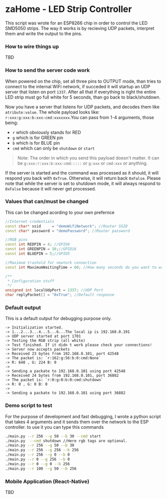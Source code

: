 # zaHome - LED Strip Controller

This script was wrote for an ESP8266 chip in order to control the LED SMD5050 strips. The way it works is by recieving UDP packets, interpret them and write the output to the pins. 

### How to wire things up
TBD

### How to send the server code work

When powered on the chip, set all three pins to OUTPUT mode, than tries to connect to the internal WiFi network, if succeded it will startup an UDP server that listen on port `1337`. After all that if everything is right the entire LED strip must go full white for 5 seconds, than go back to black/shutdown.

Now you have a server that listens for UDP packets, and decodes them like `atribute:value`. The whole payload looks like: `r:xxx:g:xxx:b:xxx:cmd:xxxxxxx`.You can pass from 1-4 arguments, those being:
- `r` which obviously stands for RED 
- `g` which is for GREEN pin
- `b` which is for BLUE pin
- `cmd` which can only be `shutdown` or `start`

> Note: The order in which you send this payload doesn't matter. It can be `g:xxx:r:xxx:b:xxx:cmd:::::` or `g:xxx` or `cmd:xxx` or anything. 

If the server is started and the command was processed as it should, it will respond you back with `0xTrue`. Otherwise, it will return back `0xFalse`. Please note that while the server is set to shutdown mode, it will always respond to `0xFalse` because it will never get processed. 

### Values that can/must be changed

This can be changed acording to your own prefernce
```cpp
//Internet credentials
const char* ssid     = "demoWifiNetwork"; //Router SSID         
const char* password = "demoPassword"; //Router password

//RGB pins
const int REDPIN = 4; //GPIO4
const int GREENPIN = 16;//GPIO16
const int BLUEPIN = 5;//GPIO5

//Maximum trashold for newtork connection
const int MaximumWaitingTime = 60; //How many seconds do you want to wait before going offline

/**
 * Configuration stuff
 */
unsigned int localUdpPort = 1337; //UDP Port
char replyPacket[] = "0xTrue"; //Default response
```

### Default output
This is a default output for debugging purpose only.
```
-> Initialization started.
-> 1...2...3...4...5...6...The local ip is 192.168.0.191
-> UDP server started at port 1701
-> Testing the RGB strip (all white)
-> Test finished. If it didn t work please check your connections!
-> Server now accepts packets
-> Received 23 bytes from 192.168.0.101, port 42548
-> The packet is: `r:162:g:56:b:0:cmd:None` 
-> R: 648 , G: 224 B: 0 
-> 
-> Sending a packate to 192.168.0.101 using port 42548
-> Received 24 bytes from 192.168.0.101, port 36882
-> The packet is: `r:0:g:0:b:0:cmd:shutdown` 
-> R: 0 , G: 0 B: 0 
-> 
-> Sending a packate to 192.168.0.101 using port 36882
```

### Demo script to test

For the purpose of development and fast debugging, I wrote a python script that takes 4 arguments and it sends them over the network to the ESP controller. to use it you can type this commands
```zsh
./main.py --r 256 --g 50 --b 30 --cmd start
./main.py  --cmd shutdown //Here rgb tags are optional. 
./main.py --r 256 --g 50 --b 30
./main.py --r 256 --g 256 --b 256
./main.py --r 256 --g 0 --b 0
./main.py --r 0 --g 256 --b 0
./main.py --r 0 --g 0 --b 256
./main.py --r 100 --g 50 --b 256
``` 

### Mobile Application (React-Native)

TBD